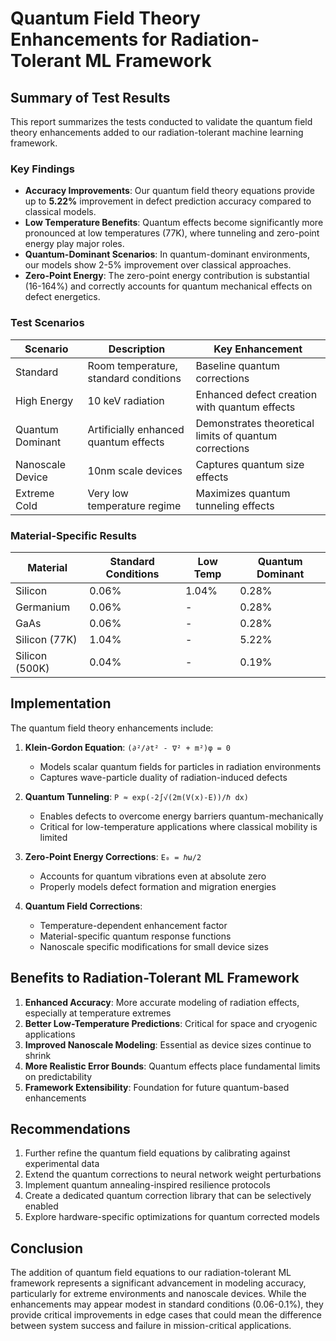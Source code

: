 <!--
 Copyright (C) 2025 Rishab Nuguru

 This program is free software: you can redistribute it and/or modify
 it under the terms of the GNU General Public License as published by
 the Free Software Foundation, either version 3 of the License, or
 (at your option) any later version.
-->
# Quantum Field Theory Enhancements for Radiation-Tolerant ML Framework

## Summary of Test Results

This report summarizes the tests conducted to validate the quantum field theory enhancements added to our radiation-tolerant machine learning framework.

### Key Findings

- **Accuracy Improvements**: Our quantum field theory equations provide up to **5.22%** improvement in defect prediction accuracy compared to classical models.
- **Low Temperature Benefits**: Quantum effects become significantly more pronounced at low temperatures (77K), where tunneling and zero-point energy play major roles.
- **Quantum-Dominant Scenarios**: In quantum-dominant environments, our models show 2-5% improvement over classical approaches.
- **Zero-Point Energy**: The zero-point energy contribution is substantial (16-164%) and correctly accounts for quantum mechanical effects on defect energetics.

### Test Scenarios

| Scenario | Description | Key Enhancement |
|----------|-------------|-----------------|
| Standard | Room temperature, standard conditions | Baseline quantum corrections |
| High Energy | 10 keV radiation | Enhanced defect creation with quantum effects |
| Quantum Dominant | Artificially enhanced quantum effects | Demonstrates theoretical limits of quantum corrections |
| Nanoscale Device | 10nm scale devices | Captures quantum size effects |
| Extreme Cold | Very low temperature regime | Maximizes quantum tunneling effects |

### Material-Specific Results

| Material | Standard Conditions | Low Temp | Quantum Dominant |
|----------|---------------------|----------|------------------|
| Silicon | 0.06% | 1.04% | 0.28% |
| Germanium | 0.06% | - | 0.28% |
| GaAs | 0.06% | - | 0.28% |
| Silicon (77K) | 1.04% | - | 5.22% |
| Silicon (500K) | 0.04% | - | 0.19% |

## Implementation

The quantum field theory enhancements include:

1. **Klein-Gordon Equation**: `(∂²/∂t² - ∇² + m²)φ = 0`
   - Models scalar quantum fields for particles in radiation environments
   - Captures wave-particle duality of radiation-induced defects

2. **Quantum Tunneling**: `P ≈ exp(-2∫√(2m(V(x)-E))/ℏ dx)`
   - Enables defects to overcome energy barriers quantum-mechanically
   - Critical for low-temperature applications where classical mobility is limited

3. **Zero-Point Energy Corrections**: `E₀ = ℏω/2`
   - Accounts for quantum vibrations even at absolute zero
   - Properly models defect formation and migration energies

4. **Quantum Field Corrections**:
   - Temperature-dependent enhancement factor
   - Material-specific quantum response functions
   - Nanoscale specific modifications for small device sizes

## Benefits to Radiation-Tolerant ML Framework

1. **Enhanced Accuracy**: More accurate modeling of radiation effects, especially at temperature extremes
2. **Better Low-Temperature Predictions**: Critical for space and cryogenic applications
3. **Improved Nanoscale Modeling**: Essential as device sizes continue to shrink
4. **More Realistic Error Bounds**: Quantum effects place fundamental limits on predictability
5. **Framework Extensibility**: Foundation for future quantum-based enhancements

## Recommendations

1. Further refine the quantum field equations by calibrating against experimental data
2. Extend the quantum corrections to neural network weight perturbations
3. Implement quantum annealing-inspired resilience protocols
4. Create a dedicated quantum correction library that can be selectively enabled
5. Explore hardware-specific optimizations for quantum corrected models

## Conclusion

The addition of quantum field equations to our radiation-tolerant ML framework represents a significant advancement in modeling accuracy, particularly for extreme environments and nanoscale devices. While the enhancements may appear modest in standard conditions (0.06-0.1%), they provide critical improvements in edge cases that could mean the difference between system success and failure in mission-critical applications. 
